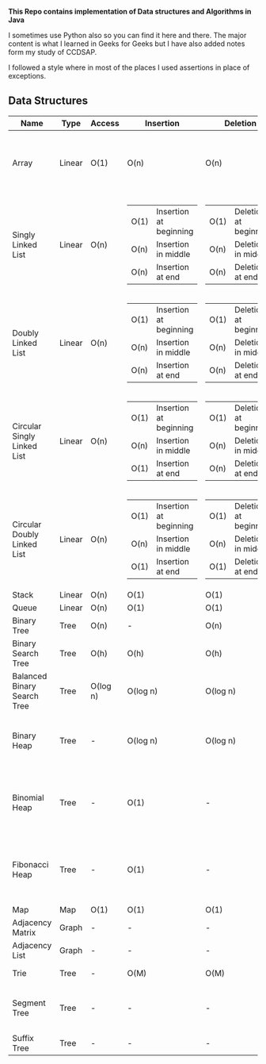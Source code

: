 **This Repo contains implementation of Data structures and Algorithms in Java**

I sometimes use Python also so you can find it here and there. The major content is what I learned in Geeks for Geeks but
I have also added notes form my study of CCDSAP.

I followed a style where in most of the places I used assertions in place of exceptions.

## Data Structures

Name|Type|Access|Insertion|Deletion|Search|Space|Special|
---|---|---|---|---|---|---|---|
Array|Linear|O(1)|O(n)|O(n)|<table><thead></thead><tbody><tr><td>O(n)</td><td>Sequential search</td></tr><tr><td>O(log n)</td><td>Binary search</td></tr></tbody></table>|O(n)|-|
Singly Linked List|Linear|O(n)|<table><thead></thead><tbody><tr><td>O(1)</td><td>Insertion at beginning</td></tr><tr><td>O(n)</td><td>Insertion in middle</td></tr><tr><td>O(n)</td><td>Insertion at end</td></tr></tbody></table>|<table><thead></thead><tbody><tr><td>O(1)</td><td>Deletion at beginning</td></tr><tr><td>O(n)</td><td>Deletion in middle</td></tr><tr><td>O(n)</td><td>Deletion at end</td></tr></tbody></table>|<table><thead></thead><tbody><tr><td>O(n)</td><td>Sequential search</td></tr></tbody></table>|O(n)|-|
Doubly Linked List|Linear|O(n)|<table><thead></thead><tbody><tr><td>O(1)</td><td>Insertion at beginning</td></tr><tr><td>O(n)</td><td>Insertion in middle</td></tr><tr><td>O(n)</td><td>Insertion at end</td></tr></tbody></table>|<table><thead></thead><tbody><tr><td>O(1)</td><td>Deletion at beginning</td></tr><tr><td>O(n)</td><td>Deletion in middle</td></tr><tr><td>O(n)</td><td>Deletion at end</td></tr></tbody></table>|<table><thead></thead><tbody><tr><td>O(n)</td><td>Sequential search</td></tr></tbody></table>|O(n)|-|
Circular Singly Linked List|Linear|O(n)|<table><thead></thead><tbody><tr><td>O(1)</td><td>Insertion at beginning</td></tr><tr><td>O(n)</td><td>Insertion in middle</td></tr><tr><td>O(1)</td><td>Insertion at end</td></tr></tbody></table>|<table><thead></thead><tbody><tr><td>O(1)</td><td>Deletion at beginning</td></tr><tr><td>O(n)</td><td>Deletion in middle</td></tr><tr><td>O(n)</td><td>Deletion at end</td></tr></tbody></table>|<table><thead></thead><tbody><tr><td>O(n)</td><td>Sequential search</td></tr></tbody></table>|O(n)|-|
Circular Doubly Linked List|Linear|O(n)|<table><thead></thead><tbody><tr><td>O(1)</td><td>Insertion at beginning</td></tr><tr><td>O(n)</td><td>Insertion in middle</td></tr><tr><td>O(1)</td><td>Insertion at end</td></tr></tbody></table>|<table><thead></thead><tbody><tr><td>O(1)</td><td>Deletion at beginning</td></tr><tr><td>O(n)</td><td>Deletion in middle</td></tr><tr><td>O(1)</td><td>Deletion at end</td></tr></tbody></table>|<table><thead></thead><tbody><tr><td>O(n)</td><td>Sequential search</td></tr></tbody></table>|O(n)|-|
Stack|Linear|O(n)|O(1)|O(1)|O(n)|-|
Queue|Linear|O(n)|O(1)|O(1)|O(n)|-|
Binary Tree|Tree|O(n)|-|O(n)|O(n)|O(n)|-|
Binary Search Tree|Tree|O(h)|O(h)|O(h)|O(h)|O(n)|-|
Balanced Binary Search Tree|Tree|O(log n)|O(log n)|O(log n)|O(log n)|O(n)|-|
Binary Heap|Tree|-|O(log n)|O(log n)|-|O(n)|<table><thead><tr><th>Get Min</th><th>Extract Min</th><th>Decrease Key</th></tr></thead><tbody><tr><td>O(1)</td><td>O(log n)</td><td>O(log n)</td></tr></tbody></table>|
Binomial Heap|Tree|-|O(1)|-|-|O(n)|<table><thead><tr><th>Get Min</th><th>Extract Min</th><th>Decrease Key</th><th>Union</th></tr></thead><tbody><tr><td>O(log n)</td><td>O(log n)</td><td>O(log n)</td><td>O(log n)</td></tr></tbody></table>|
Fibonacci Heap|Tree|-|O(1)|-|-|O(n)|<table><thead><tr><th>Get Min</th><th>Extract Min</th><th>Decrease Key</th><th>Union</th></tr></thead><tbody><tr><td>O(1)</td><td>O(log n)</td><td>O(log n)</td><td>O(1)</td></tr></tbody></table>|
Map|Map|O(1)|O(1)|O(1)|O(n)|O(1)|
Adjacency Matrix|Graph|-|-|-|-|O(V^2)|-|
Adjacency List|Graph|-|-|-|-|O(V+E)|-|
Trie|Tree|-|O(M)|O(M)|O(M)|O(ALPHABET_SIZE * M * N)|-|
Segment Tree|Tree|-|-|-|-|-|<table><thead><tr><th>Construction</th><th>Query</th><th>Update</th></tr></thead><tbody><tr><td>O(n)</td><td>O(log n)</td><td>O(log n)</td></tr></tbody></table>|
Suffix Tree|Tree|-|-|-|-|-|-|
